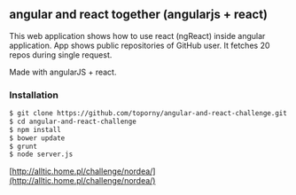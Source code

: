 ## angular and react together (angularjs + react) 
This web application shows how to use react (ngReact) inside angular application.
App shows public repositories of GitHub user.
It fetches 20 repos during single request.

Made with angularJS + react.

### Installation

```sh
$ git clone https://github.com/toporny/angular-and-react-challenge.git
$ cd angular-and-react-challenge
$ npm install
$ bower update
$ grunt
$ node server.js
```

[http://alltic.home.pl/challenge/nordea/](http://alltic.home.pl/challenge/nordea/)
